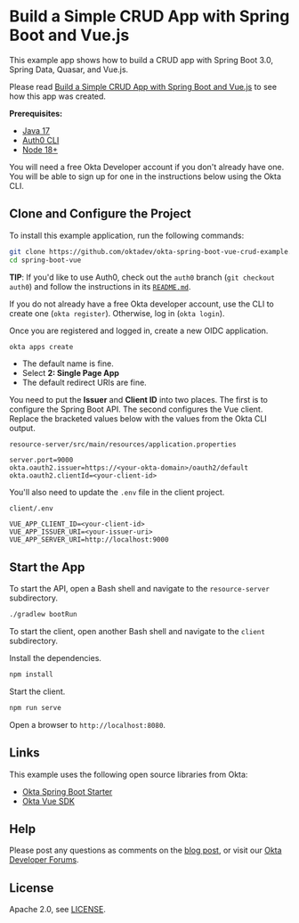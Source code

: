 # Build a Simple CRUD App with Spring Boot and Vue.js

This example app shows how to build a CRUD app with Spring Boot 3.0, Spring Data, Quasar, and Vue.js.

Please read [Build a Simple CRUD App with Spring Boot and Vue.js](https://developer.okta.com/blog/2022/08/19/build-crud-spring-and-vue) to see how this app was created.

**Prerequisites:**

- [Java 17](https://adoptium.net/)
- [Auth0 CLI](https://github.com/auth0/auth0-cli#-installation)
- [Node 18+](https://nodejs.org)

You will need a free Okta Developer account if you don't already have one. You will be able to sign up for one in the instructions below using the Okta CLI.

## Clone and Configure the Project

To install this example application, run the following commands:

```bash
git clone https://github.com/oktadev/okta-spring-boot-vue-crud-example.git spring-boot-vue
cd spring-boot-vue
```

**TIP**: If you'd like to use Auth0, check out the `auth0` branch (`git checkout auth0`) and follow the instructions in its [`README.md`](https://github.com/oktadev/okta-spring-boot-vue-crud-example/blob/auth0/README.md). 

If you do not already have a free Okta developer account, use the CLI to create one (`okta register`). Otherwise, log in (`okta login`).

Once you are registered and logged in, create a new OIDC application.

```bash
okta apps create
```

- The default name is fine.
- Select **2: Single Page App**
- The default redirect URIs are fine.

You need to put the **Issuer** and **Client ID** into two places. The first is to configure the Spring Boot API. The second configures the Vue client. Replace the bracketed values below with the values from the Okta CLI output.

`resource-server/src/main/resources/application.properties`

```properties
server.port=9000
okta.oauth2.issuer=https://<your-okta-domain>/oauth2/default
okta.oauth2.clientId=<your-client-id>
```

You'll also need to update the `.env` file in the client project.

`client/.env`

```env
VUE_APP_CLIENT_ID=<your-client-id>
VUE_APP_ISSUER_URI=<your-issuer-uri>
VUE_APP_SERVER_URI=http://localhost:9000
```

## Start the App

To start the API, open a Bash shell and navigate to the `resource-server` subdirectory.

```bash
./gradlew bootRun
```

To start the client, open another Bash shell and navigate to the `client` subdirectory.

Install the dependencies.

```bash
npm install
```

Start the client.

```bash
npm run serve
```

Open a browser to `http://localhost:8080`.

## Links

This example uses the following open source libraries from Okta:

* [Okta Spring Boot Starter](https://github.com/okta/okta-spring-boot)
* [Okta Vue SDK](https://github.com/okta/okta-vue)

## Help

Please post any questions as comments on the [blog post](https://developer.okta.com/blog/2022/08/19/build-crud-spring-and-vue), or visit our [Okta Developer Forums](https://devforum.okta.com/). 

## License

Apache 2.0, see [LICENSE](LICENSE).
